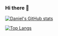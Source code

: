 ### Hi there 👋

[![Daniel's GitHub stats](https://github-readme-stats.vercel.app/api?username=dddanielliu&show_icons=true&include_all_commits=true&rank_icon=github)]()

[![Top Langs](https://github-readme-stats.vercel.app/api/top-langs/?username=dddanielliu&layout=compact)]()

<!-- https://github.com/anuraghazra/github-readme-stats -->

<!--
**dddanielliu/dddanielliu** is a ✨ _special_ ✨ repository because its `README.md` (this file) appears on your GitHub profile.

Here are some ideas to get you started:

- 🔭 I’m currently working on ...
- 🌱 I’m currently learning ...
- 👯 I’m looking to collaborate on ...
- 🤔 I’m looking for help with ...
- 💬 Ask me about ...
- 📫 How to reach me: ...
- 😄 Pronouns: ...
- ⚡ Fun fact: ...
-->
